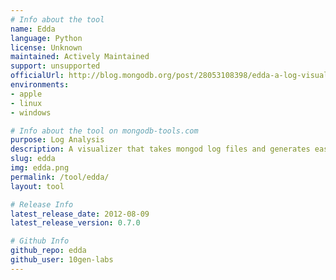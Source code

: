```yaml
---
# Info about the tool
name: Edda
language: Python
license: Unknown
maintained: Actively Maintained
support: unsupported
officialUrl: http://blog.mongodb.org/post/28053108398/edda-a-log-visualizer-for-mongodb
environments:
- apple
- linux
- windows

# Info about the tool on mongodb-tools.com
purpose: Log Analysis
description: A visualizer that takes mongod log files and generates easy-to-parse pictures of the represented servers.
slug: edda
img: edda.png
permalink: /tool/edda/
layout: tool

# Release Info
latest_release_date: 2012-08-09
latest_release_version: 0.7.0

# Github Info
github_repo: edda
github_user: 10gen-labs
---
```


